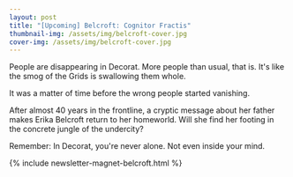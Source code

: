 ```yaml
---
layout: post
title: "[Upcoming] Belcroft: Cognitor Fractis"
thumbnail-img: /assets/img/belcroft-cover.jpg
cover-img: /assets/img/belcroft-cover.jpg
---
```


People are disappearing in Decorat. More people than usual, that is.
It's like the smog of the Grids is swallowing them whole.

It was a matter of time before the wrong people started vanishing.

After almost 40 years in the frontline, a cryptic message about her father makes Erika Belcroft return to her homeworld. Will she find her footing in the concrete jungle of the undercity?

Remember: In Decorat, you're never alone. Not even inside your mind.

{% include newsletter-magnet-belcroft.html %}
